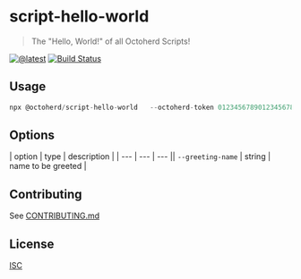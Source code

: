 # script-hello-world

> The "Hello, World!" of all Octoherd Scripts!

[![@latest](https://img.shields.io/npm/v/@octoherd/script-hello-world.svg)](https://www.npmjs.com/package/@octoherd/script-hello-world)
[![Build Status](https://github.com/octoherd/script-hello-world/workflows/Test/badge.svg)](https://github.com/octoherd/script-hello-world/actions?query=workflow%3ATest+branch%3Amain)

## Usage

```js
npx @octoherd/script-hello-world   --octoherd-token 0123456789012345678901234567890123456789   "octoherd/*"
```

## Options

| option | type | description |
| --- | --- | --- || `--greeting-name` | string | name to be greeted |

## Contributing

See [CONTRIBUTING.md](CONTRIBUTING.md)

## License

[ISC](LICENSE.md)
